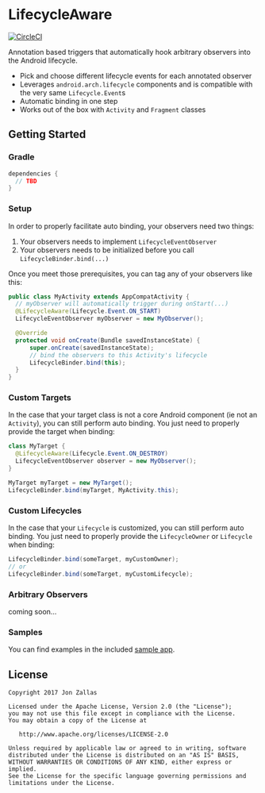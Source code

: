 LifecycleAware
============

[![CircleCI](https://circleci.com/gh/jzallas/LifecycleAware/tree/master.svg?style=shield)](https://circleci.com/gh/jzallas/LifecycleAware/tree/master)

Annotation based triggers that automatically hook arbitrary observers into the Android lifecycle.

 * Pick and choose different lifecycle events for each annotated observer
 * Leverages `android.arch.lifecycle` components and is compatible with the very same `Lifecycle.Event`s
 * Automatic binding in one step
 * Works out of the box with `Activity` and `Fragment` classes

Getting Started
---------------

### Gradle

```groovy
dependencies {
  // TBD
}
```

### Setup
In order to properly facilitate auto binding, your observers need two things:
 1. Your observers needs to implement `LifecycleEventObserver`
 3. Your observers needs to be initialized before you call `LifecycleBinder.bind(...)`

Once you meet those prerequisites, you can tag any of your observers like this:

```java
public class MyActivity extends AppCompatActivity {
  // myObserver will automatically trigger during onStart(...)
  @LifecycleAware(Lifecycle.Event.ON_START)
  LifecycleEventObserver myObserver = new MyObserver();

  @Override
  protected void onCreate(Bundle savedInstanceState) {
      super.onCreate(savedInstanceState);
      // bind the observers to this Activity's lifecycle
      LifecycleBinder.bind(this);
  }
}
```

### Custom Targets
In the case that your target class is not a core Android component (ie not an `Activity`),
you can still perform auto binding. You just need to properly provide the target when binding:

```java
class MyTarget {
  @LifecycleAware(Lifecycle.Event.ON_DESTROY)
  LifecycleEventObserver observer = new MyObserver();
}

MyTarget myTarget = new MyTarget();
LifecycleBinder.bind(myTarget, MyActivity.this);
```

### Custom Lifecycles
In the case that your `Lifecycle` is customized, you can still perform auto binding.
You just need to properly provide the `LifecycleOwner` or `Lifecycle` when binding:

```java
LifecycleBinder.bind(someTarget, myCustomOwner);
// or
LifecycleBinder.bind(someTarget, myCustomLifecycle);
```

### Arbitrary Observers

coming soon...

### Samples

You can find examples in the included [sample app](/sample-app).

License
-------

    Copyright 2017 Jon Zallas

    Licensed under the Apache License, Version 2.0 (the "License");
    you may not use this file except in compliance with the License.
    You may obtain a copy of the License at

       http://www.apache.org/licenses/LICENSE-2.0

    Unless required by applicable law or agreed to in writing, software
    distributed under the License is distributed on an "AS IS" BASIS,
    WITHOUT WARRANTIES OR CONDITIONS OF ANY KIND, either express or implied.
    See the License for the specific language governing permissions and
    limitations under the License.
